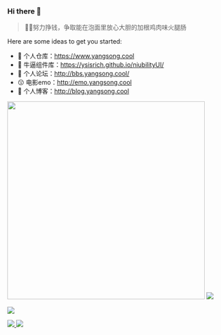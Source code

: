 ### Hi there 👋


> 🤪🤪努力挣钱，争取能在泡面里放心大胆的加根鸡肉味火腿肠

Here are some ideas to get you started:

- 🔭 个人仓库：https://www.yangsong.cool
- 🌱 牛逼组件库：https://ysisrich.github.io/niubilityUI/
- 👯 个人论坛：http://bbs.yangsong.cool/
- 😗 电影emo：http://emo.yangsong.cool
- 🤔 个人博客：http://blog.yangsong.cool


<p align="left">
    <img  style="width:450px;" src="https://github-readme-stats.vercel.app/api?username=ysisrich&theme=tokyonight&hide_title=true&locale=cn&show_icons=true&line_height=22&hide_border=true" />
    <img  src="https://github-readme-stats.vercel.app/api/top-langs/?username=ysisrich&layout=compact&theme=tokyonight&hide_title=true&hide_border=true" />
</p>

<p align="left" style="display:flex">
    <img  src="https://cdn.jsdelivr.net/gh/ysisrich/Assets/readme/readme.gif" />
    <div style="width:200px">
        <a href="https://github.com/ysisrich/niubilityUI">
          <img  src="https://github-readme-stats.vercel.app/api/pin/?username=ysisrich&repo=niubilityUI&theme=tokyonight&hide_border=true" />
        </a>
        <a href="https://github.com/ysisrich/personal-navigation">
          <img  src="https://github-readme-stats.vercel.app/api/pin/?username=ysisrich&repo=personal-navigation&theme=tokyonight&hide_border=true" />
        </a>
    </div>
</p>



